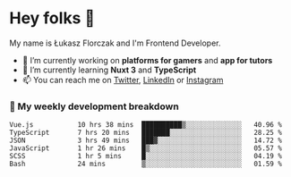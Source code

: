 # Hey folks 👋

My name is Łukasz Florczak and I'm Frontend Developer. 

- 🔭 I’m currently working on **platforms for gamers** and **app for tutors**
- 🌱 I’m currently learning **Nuxt 3** and **TypeScript**
- 📫 You can reach me on [Twitter](https://twitter.com/lukaszflorczak), [LinkedIn](https://pl.linkedin.com/in/lukasz-florczak) or [Instagram](https://instagram.com/lukaszflorczak)


### 🧮 My weekly development breakdown

<!--START_SECTION:waka-->

```text
Vue.js           10 hrs 38 mins  ██████████▒░░░░░░░░░░░░░░   40.96 %
TypeScript       7 hrs 20 mins   ███████░░░░░░░░░░░░░░░░░░   28.25 %
JSON             3 hrs 49 mins   ███▓░░░░░░░░░░░░░░░░░░░░░   14.72 %
JavaScript       1 hr 26 mins    █▒░░░░░░░░░░░░░░░░░░░░░░░   05.57 %
SCSS             1 hr 5 mins     █░░░░░░░░░░░░░░░░░░░░░░░░   04.19 %
Bash             24 mins         ▒░░░░░░░░░░░░░░░░░░░░░░░░   01.59 %
```

<!--END_SECTION:waka-->

<!--
**lukaszflorczak/lukaszflorczak** is a ✨ _special_ ✨ repository because its `README.md` (this file) appears on your GitHub profile.

Here are some ideas to get you started:

- 🔭 I’m currently working on ...
- 🌱 I’m currently learning ...
- 👯 I’m looking to collaborate on ...
- 🤔 I’m looking for help with ...
- 💬 Ask me about ...
- 📫 How to reach me: ...
- 😄 Pronouns: ...
- ⚡ Fun fact: ...
-->
